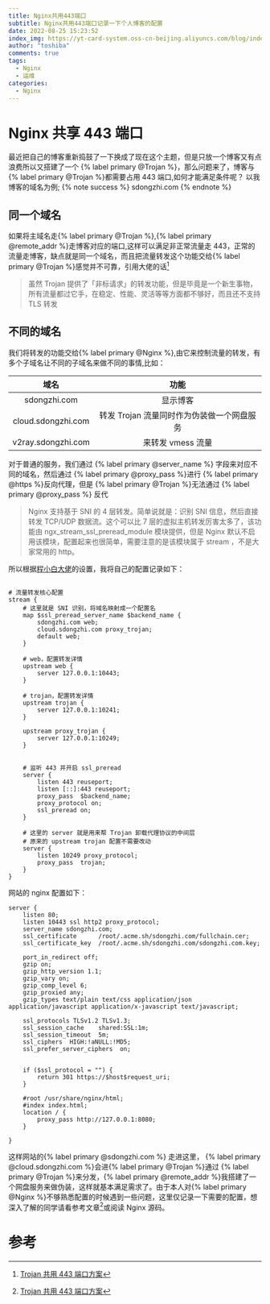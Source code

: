 ```yaml
---
title: Nginx共用443端口
subtitle: Nginx共用443端口记录一下个人博客的配置
date: 2022-08-25 15:23:52
index_img: https://yt-card-system.oss-cn-beijing.aliyuncs.com/blog/index_img/nginx.png
author: "toshiba"
comments: true
tags:
  - Nginx
  - 运维
categories:
  - Nginx
---
```


# Nginx 共享 443 端口

最近把自己的博客重新捣鼓了一下换成了现在这个主题，但是只放一个博客又有点浪费所以又搭建了一个 {% label primary @Trojan %}，那么问题来了，博客与{% label primary @Trojan %}都需要占用 443 端口,如何才能满足条件呢？
以我博客的域名为例;
{% note success %}
sdongzhi.com
{% endnote %}

## 同一个域名

如果将主域名走{% label primary @Trojan %},{% label primary @remote_addr %}走博客对应的端口,这样可以满足非正常流量走 443，正常的流量走博客，缺点就是同一个域名，而且把流量转发这个功能交给{% label primary @Trojan %}感觉并不可靠，引用大佬的话[^1]

> 虽然 Trojan 提供了「非标请求」的转发功能，但是毕竟是一个新生事物，所有流量都过它手，在稳定、性能、灵活等等方面都不够好，而且还不支持 TLS 转发

## 不同的域名

我们将转发的功能交给{% label primary @Nginx %},由它来控制流量的转发，有多个子域名让不同的子域名来做不同的事情,比如：

|        域名        |                    功能                    |
| :----------------: | :----------------------------------------: |
|    sdongzhi.com    |                  显示博客                  |
| cloud.sdongzhi.com | 转发 Trojan 流量同时作为伪装做一个网盘服务 |
| v2ray.sdongzhi.com |             来转发 vmess 流量              |

对于普通的服务，我们通过 {% label primary @server_name %} 字段来对应不同的域名，然后通过 {% label primary @proxy_pass %}进行 {% label primary @https %}反向代理，但是 {% label primary @Trojan %}无法通过 {% label primary @proxy_pass %} 反代

> Nginx 支持基于 SNI 的 4 层转发。简单说就是：识别 SNI 信息，然后直接转发 TCP/UDP 数据流。这个可以比 7 层的虚拟主机转发厉害太多了，该功能由 ngx_stream_ssl_preread_module 模块提供，但是 Nginx 默认不启用该模块，配置起来也很简单，需要注意的是该模块属于 stream ，不是大家常用的 http。

所以根据[程小白大佬](https://www.chengxiaobai.com/trouble-maker/trojan-shared-443-port-scheme)的设置，我将自己的配置记录如下：

```nginx

# 流量转发核心配置
stream {
    # 这里就是 SNI 识别，将域名映射成一个配置名
    map $ssl_preread_server_name $backend_name {
        sdongzhi.com web;
        cloud.sdongzhi.com proxy_trojan;
        default web;
    }

    # web，配置转发详情
    upstream web {
        server 127.0.0.1:10443;
    }

    # trojan，配置转发详情
    upstream trojan {
        server 127.0.0.1:10241;
    }

    upstream proxy_trojan {
        server 127.0.0.1:10249;
    }


    # 监听 443 并开启 ssl_preread
    server {
        listen 443 reuseport;
        listen [::]:443 reuseport;
        proxy_pass  $backend_name;
        proxy_protocol on;
        ssl_preread on;
    }

    # 这里的 server 就是用来帮 Trojan 卸载代理协议的中间层
  	# 原来的 upstream trojan 配置不需要改动
    server {
        listen 10249 proxy_protocol;
        proxy_pass  trojan;
    }
}

```

网站的 nginx 配置如下：

```nginx
server {
    listen 80;
    listen 10443 ssl http2 proxy_protocol;
    server_name sdongzhi.com;
    ssl_certificate      /root/.acme.sh/sdongzhi.com/fullchain.cer;
    ssl_certificate_key  /root/.acme.sh/sdongzhi.com/sdongzhi.com.key;

    port_in_redirect off;
    gzip on;
    gzip_http_version 1.1;
    gzip_vary on;
    gzip_comp_level 6;
    gzip_proxied any;
    gzip_types text/plain text/css application/json application/javascript application/x-javascript text/javascript;

    ssl_protocols TLSv1.2 TLSv1.3;
    ssl_session_cache    shared:SSL:1m;
    ssl_session_timeout  5m;
    ssl_ciphers  HIGH:!aNULL:!MD5;
    ssl_prefer_server_ciphers  on;


    if ($ssl_protocol = "") {
        return 301 https://$host$request_uri;
    }

    #root /usr/share/nginx/html;
    #index index.html;
    location / {
        proxy_pass http://127.0.0.1:8080;
    }

}
```

这样网站的{% label primary @sdongzhi.com %} 走进这里， {% label primary @cloud.sdongzhi.com %}会进{% label primary @Trojan %}通过 {% label primary @Trojan %}来分发，{% label primary @remote_addr %}我搭建了一个网盘服务来做伪装，这样就基本满足需求了。由于本人对{% label primary @Nginx %}不够熟悉配置的时候遇到一些问题，这里仅记录一下需要的配置，想深入了解的同学请看参考文章[^1]或阅读 Nginx 源码。

# 参考

[^1]: [Trojan 共用 443 端口方案](https://www.chengxiaobai.com/trouble-maker/trojan-shared-443-port-scheme)
[^2]: [VPS 初体验（四）trojan 和 Nginx 共用 443 端口](https://kiku.vip/2021/10/17/trojan%20%E5%92%8C%20Nginx%20%E5%85%B1%E7%94%A8%20443%20%E7%AB%AF%E5%8F%A3/)
[^3]: [Xray 通过 SNI 回落功能实现伪装与按域名分流](https://qoant.com/2021/04/xray-fallbacks-sni/)
